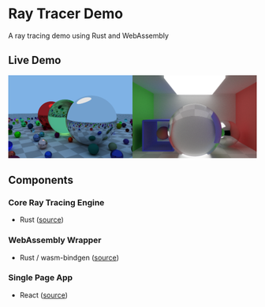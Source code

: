 # Ray Tracer Demo
A ray tracing demo using Rust and WebAssembly

## Live Demo
[![Demo Page](./demo_small.png)](https://alesgenova.github.io/ray-tracer-app/)

## Components
### Core Ray Tracing Engine
- Rust ([source](https://github.com/alesgenova/ray-tracer))

### WebAssembly Wrapper
- Rust / wasm-bindgen ([source](https://github.com/alesgenova/ray-tracer-app/tree/master/wasm))

### Single Page App
- React ([source](https://github.com/alesgenova/ray-tracer-app/tree/master/client))
